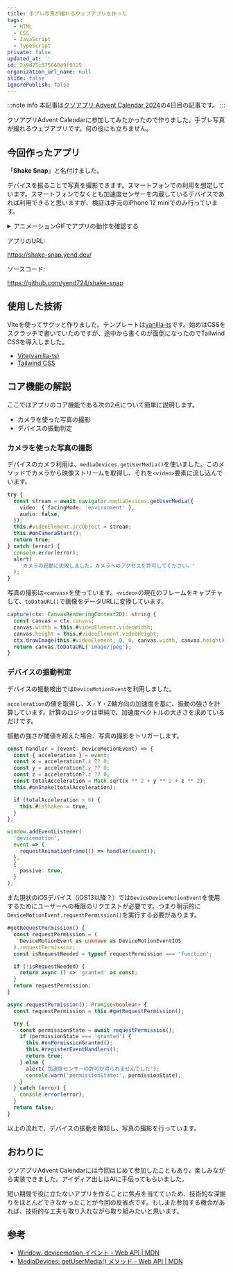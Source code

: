 ```yaml
---
title: 手ブレ写真が撮れるウェブアプリを作った
tags:
  - HTML
  - CSS
  - JavaScript
  - TypeScript
private: false
updated_at: ''
id: 2a9d75c57566049f0325
organization_url_name: null
slide: false
ignorePublish: false
---
```


:::note info
本記事は[クソアプリ Advent Calendar 2024](https://qiita.com/advent-calendar/2024/kuso-app)の4日目の記事です。
:::

クソアプリAdvent Calendarに参加してみたかったので作りました。手ブレ写真が撮れるウェブアプリです。何の役にも立ちません。

## 今回作ったアプリ

「**Shake Snap**」と名付けました。

デバイスを振ることで写真を撮影できます。スマートフォンでの利用を想定しています。スマートフォンでなくとも加速度センサーを内蔵しているデバイスであれば利用できると思いますが、検証は手元のiPhone 12 miniでのみ行っています。

<details>
<summary>アニメーションGIFでアプリの動作を確認する</summary>

![20241204_shake_snap_01.gif](https://qiita-image-store.s3.ap-northeast-1.amazonaws.com/0/1851508/8f1c20f8-6be0-3861-6b90-6eac4ffec16b.gif)
</details>

アプリのURL:

https://shake-snap.yend.dev/

ソースコード:

https://github.com/yend724/shake-snap

## 使用した技術

Viteを使ってサクッと作りました。テンプレートは[vanilla-ts](https://stackblitz.com/edit/vitejs-vite-r9dd5g?file=index.html&terminal=dev)です。始めはCSSをスクラッチで書いていたのですが、途中から書くのが面倒になったのでTailwind CSSを導入しました。

- [Vite(vanilla-ts)](https://ja.vite.dev/guide/#trying-vite-online)
- [Tailwind CSS](https://tailwindcss.com/)

## コア機能の解説

ここではアプリのコア機能である次の2点について簡単に説明します。

- カメラを使った写真の撮影
- デバイスの振動判定

### カメラを使った写真の撮影

デバイスのカメラ利用は、`mediaDevices.getUserMedia()`を使いました。このメソッドでカメラから映像ストリームを取得し、それを`<video>`要素に流し込んでいます。

```ts:/src/assets/js/camera.ts
try {
  const stream = await navigator.mediaDevices.getUserMedia({
    video: { facingMode: 'environment' },
    audio: false,
  });
  this.#videoElement.srcObject = stream;
  this.#onCameraStart();
  return true;
} catch (error) {
  console.error(error);
  alert(
    'カメラの起動に失敗しました。カメラへのアクセスを許可してください。'
  );
}
```

写真の撮影は`<canvas>`を使っています。`<video>`の現在のフレームをキャプチャして、`toDataURL()`で画像をデータURLに変換しています。

```ts:/src/assets/js/camera.ts
capture(ctx: CanvasRenderingContext2D): string {
  const canvas = ctx.canvas;
  canvas.width = this.#videoElement.videoWidth;
  canvas.height = this.#videoElement.videoHeight;
  ctx.drawImage(this.#videoElement, 0, 0, canvas.width, canvas.height);
  return canvas.toDataURL('image/jpeg');
}
```

### デバイスの振動判定

デバイスの振動検出では`DeviceMotionEvent`を利用しました。

`acceleration`の値を取得し、X・Y・Z軸方向の加速度を基に、振動の強さを計算しています。計算のロジックは単純で、加速度ベクトルの大きさを求めているだけです。

振動の強さが閾値を超えた場合、写真の撮影をトリガーします。

```ts
const handler = (event: DeviceMotionEvent) => {
  const { acceleration } = event;
  const x = acceleration?.x ?? 0;
  const y = acceleration?.y ?? 0;
  const z = acceleration?.z ?? 0;
  const totalAcceleration = Math.sqrt(x ** 2 + y ** 2 + z ** 2);
  this.#onShake(totalAcceleration);

  if (totalAcceleration > 0) {
    this.#isShaken = true;
  }
};

window.addEventListener(
  'devicemotion',
  event => {
    requestAnimationFrame(() => handler(event));
  },
  {
    passive: true,
  }
);
```

また現状のiOSデバイス（iOS13以降？）では`DeviceDeviceMotionEvent`を使用するためにユーザーへの権限のリクエストが必要です。つまり明示的に`DeviceMotionEvent.requestPermission()`を実行する必要があります。

```ts
#getRequestPermission() {
  const requestPermission = (
    DeviceMotionEvent as unknown as DeviceMotionEventIOS
  ).requestPermission;
  const isRequestNeeded = typeof requestPermission === 'function';

  if (!isRequestNeeded) {
    return async () => 'granted' as const;
  }
  return requestPermission;
}

async requestPermission(): Promise<boolean> {
  const requestPermission = this.#getRequestPermission();

  try {
    const permissionState = await requestPermission();
    if (permissionState === 'granted') {
      this.#onPermissionGranted();
      this.#registerEventHandlers();
      return true;
    } else {
      alert('加速度センサーの許可が得られませんでした');
      console.warn('permissionState:', permissionState);
    }
  } catch (error) {
    console.error(error);
  }
  return false;
}
```

以上の流れで、デバイスの振動を検知し、写真の撮影を行っています。

## おわりに

クソアプリAdvent Calendarには今回はじめて参加したこともあり、楽しみながら実装できました。アイディア出しはAIに手伝ってもらいました。

短い期間で役に立たないアプリを作ることに焦点を当てていため、技術的な深掘りをほとんどできなかったことが今回の反省点です。もしまた参加する機会があれば、技術的な工夫も取り入れながら取り組みたいと思います。

## 参考

- [Window: devicemotion イベント - Web API | MDN](https://developer.mozilla.org/ja/docs/Web/API/Window/devicemotion_event)
- [MediaDevices: getUserMedia() メソッド - Web API | MDN](https://developer.mozilla.org/ja/docs/Web/API/MediaDevices/getUserMedia)
